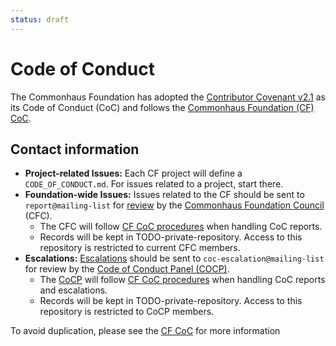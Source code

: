 ```yaml
---
status: draft
---
```

# Code of Conduct

The Commonhaus Foundation has adopted the [Contributor Covenant v2.1][v2.1] as its Code of Conduct (CoC) and
follows the [Commonhaus Foundation (CF) CoC][coc-policy].

## Contact information

- **Project-related Issues:** Each CF project will define a `CODE_OF_CONDUCT.md`. For issues related to a project, start there.
- **Foundation-wide Issues:** Issues related to the CF should be sent to `report@mailing-list` for [review][coc-response] by the [Commonhaus Foundation Council][cfc] (CFC).
  - The CFC will follow [CF CoC procedures][coc-reports] when handling CoC reports.
  - Records will be kept in TODO-private-repository. Access to this repository is restricted to current CFC members.
- **Escalations:** [Escalations][coc-escalate] should be sent to `coc-escalation@mailing-list` for review by the [Code of Conduct Panel (COCP)][cocp].
  - The [CoCP][cocp] will follow [CF CoC procedures][coc-reports] when handling CoC reports and escalations.
  - Records will be kept in TODO-private-repository. Access to this repository is restricted to CoCP members.

To avoid duplication, please see the [CF CoC][coc-policy] for more information

[cfc]: ./bylaws/cf-council.md
[coc-policy]: ./policies/code-of-conduct.md
[coc-response]: ./policies/code-of-conduct.md#respond-to-a-coc-issue
[coc-reports]: ./policies/code-of-conduct.md#handling-reports-and-escalations
[coc-escalate]: ./policies/code-of-conduct.md#escalate-an-issue
[cocp]: ./policies/code-of-conduct.md#code-of-conduct-panel "Code of Conduct Panel"
[v2.1]: https://www.contributor-covenant.org/version/2/1/code_of_conduct.html
